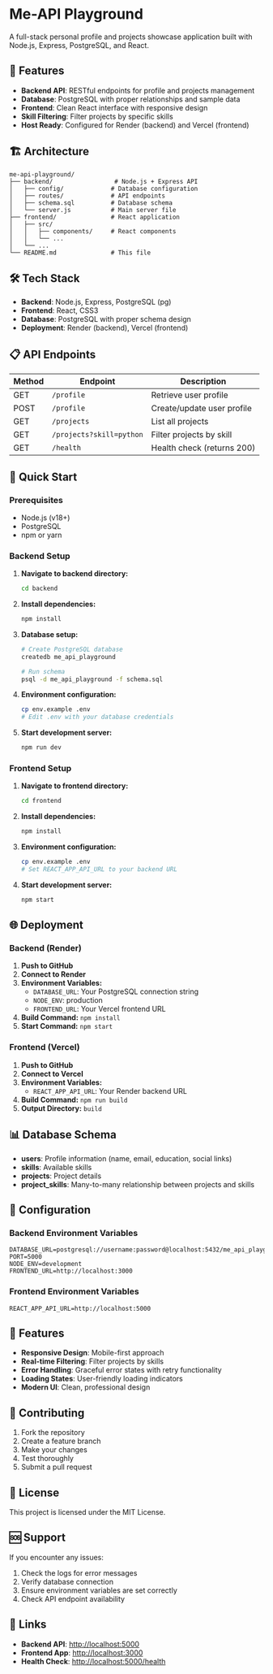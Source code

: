 # Me-API Playground

A full-stack personal profile and projects showcase application built with Node.js, Express, PostgreSQL, and React.

## 🚀 Features

- **Backend API**: RESTful endpoints for profile and projects management
- **Database**: PostgreSQL with proper relationships and sample data
- **Frontend**: Clean React interface with responsive design
- **Skill Filtering**: Filter projects by specific skills
- **Host Ready**: Configured for Render (backend) and Vercel (frontend)

## 🏗️ Architecture

```
me-api-playground/
├── backend/                 # Node.js + Express API
│   ├── config/             # Database configuration
│   ├── routes/             # API endpoints
│   ├── schema.sql          # Database schema
│   └── server.js           # Main server file
├── frontend/               # React application
│   ├── src/
│   │   ├── components/     # React components
│   │   └── ...
│   └── ...
└── README.md               # This file
```

## 🛠️ Tech Stack

- **Backend**: Node.js, Express, PostgreSQL (pg)
- **Frontend**: React, CSS3
- **Database**: PostgreSQL with proper schema design
- **Deployment**: Render (backend), Vercel (frontend)

## 📋 API Endpoints

| Method | Endpoint | Description |
|--------|----------|-------------|
| GET | `/profile` | Retrieve user profile |
| POST | `/profile` | Create/update user profile |
| GET | `/projects` | List all projects |
| GET | `/projects?skill=python` | Filter projects by skill |
| GET | `/health` | Health check (returns 200) |

## 🚀 Quick Start

### Prerequisites

- Node.js (v18+)
- PostgreSQL
- npm or yarn

### Backend Setup

1. **Navigate to backend directory:**
   ```bash
   cd backend
   ```

2. **Install dependencies:**
   ```bash
   npm install
   ```

3. **Database setup:**
   ```bash
   # Create PostgreSQL database
   createdb me_api_playground
   
   # Run schema
   psql -d me_api_playground -f schema.sql
   ```

4. **Environment configuration:**
   ```bash
   cp env.example .env
   # Edit .env with your database credentials
   ```

5. **Start development server:**
   ```bash
   npm run dev
   ```

### Frontend Setup

1. **Navigate to frontend directory:**
   ```bash
   cd frontend
   ```

2. **Install dependencies:**
   ```bash
   npm install
   ```

3. **Environment configuration:**
   ```bash
   cp env.example .env
   # Set REACT_APP_API_URL to your backend URL
   ```

4. **Start development server:**
   ```bash
   npm start
   ```

## 🌐 Deployment

### Backend (Render)

1. **Push to GitHub**
2. **Connect to Render**
3. **Environment Variables:**
   - `DATABASE_URL`: Your PostgreSQL connection string
   - `NODE_ENV`: production
   - `FRONTEND_URL`: Your Vercel frontend URL
4. **Build Command:** `npm install`
5. **Start Command:** `npm start`

### Frontend (Vercel)

1. **Push to GitHub**
2. **Connect to Vercel**
3. **Environment Variables:**
   - `REACT_APP_API_URL`: Your Render backend URL
4. **Build Command:** `npm run build`
5. **Output Directory:** `build`

## 📊 Database Schema

- **users**: Profile information (name, email, education, social links)
- **skills**: Available skills
- **projects**: Project details
- **project_skills**: Many-to-many relationship between projects and skills

## 🔧 Configuration

### Backend Environment Variables

```env
DATABASE_URL=postgresql://username:password@localhost:5432/me_api_playground
PORT=5000
NODE_ENV=development
FRONTEND_URL=http://localhost:3000
```

### Frontend Environment Variables

```env
REACT_APP_API_URL=http://localhost:5000
```

## 📱 Features

- **Responsive Design**: Mobile-first approach
- **Real-time Filtering**: Filter projects by skills
- **Error Handling**: Graceful error states with retry functionality
- **Loading States**: User-friendly loading indicators
- **Modern UI**: Clean, professional design

## 🤝 Contributing

1. Fork the repository
2. Create a feature branch
3. Make your changes
4. Test thoroughly
5. Submit a pull request

## 📄 License

This project is licensed under the MIT License.

## 🆘 Support

If you encounter any issues:

1. Check the logs for error messages
2. Verify database connection
3. Ensure environment variables are set correctly
4. Check API endpoint availability

## 🔗 Links

- **Backend API**: [http://localhost:5000](http://localhost:5000)
- **Frontend App**: [http://localhost:3000](http://localhost:3000)
- **Health Check**: [http://localhost:5000/health](http://localhost:5000/health)
